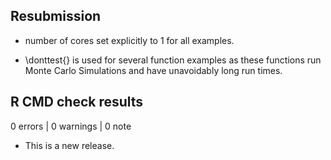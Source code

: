 ## Resubmission

* number of cores set explicitly to 1 for all examples.

* \donttest{} is used for several function examples as these
  functions run Monte Carlo Simulations and have unavoidably long run times.

## R CMD check results

0 errors | 0 warnings | 0 note

* This is a new release.
